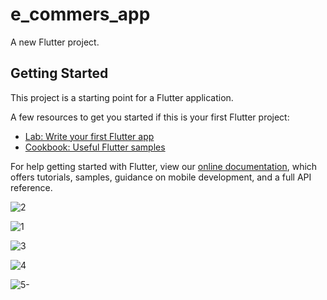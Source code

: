 # e_commers_app

A new Flutter project.

## Getting Started

This project is a starting point for a Flutter application.

A few resources to get you started if this is your first Flutter project:

- [Lab: Write your first Flutter app](https://flutter.dev/docs/get-started/codelab)
- [Cookbook: Useful Flutter samples](https://flutter.dev/docs/cookbook)

For help getting started with Flutter, view our
[online documentation](https://flutter.dev/docs), which offers tutorials,
samples, guidance on mobile development, and a full API reference.

![2](https://user-images.githubusercontent.com/76234750/143664024-318a9ee8-388b-4caa-9f16-a9b9e1c27670.jpeg)

![1](https://user-images.githubusercontent.com/76234750/143664094-6b7a9cd8-438f-41f9-9240-4ea1f747aac9.jpeg)

![3](https://user-images.githubusercontent.com/76234750/143664121-3801ec19-6beb-478e-aa99-47a1941757f2.jpeg)

![4](https://user-images.githubusercontent.com/76234750/143664142-435d1a1a-679c-4432-9230-1c2dd98c04d7.jpeg)

![5-](https://user-images.githubusercontent.com/76234750/143664168-ca784d0d-ec28-4006-947f-1664707b46bd.jpeg)

